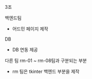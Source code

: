 3조

백엔드팀

-   어드민 페이지 제작

DB

-   DB 연동 제공

다른 팀
rm-01 ~ rm-08팀과 구분되는 부분

-   rm 팀은 tkinter 백엔드 부분을 제작
